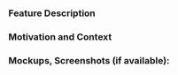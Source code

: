 <!--- Provide a general summary of your changes in the Title above -->

### Feature Description
<!--- Describe your feature in detail -->

### Motivation and Context
<!---
* Why is this change required?
* How is this improving the Ferdi experience?
* What problem does it solve?
-->

### Mockups, Screenshots (if available):
<!--- A picture says more than a thousand words. -->
